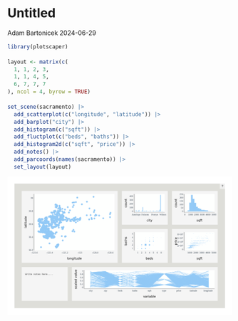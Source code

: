 Untitled
================
Adam Bartonicek
2024-06-29

``` r
library(plotscaper)

layout <- matrix(c(
  1, 1, 2, 3,
  1, 1, 4, 5,
  6, 7, 7, 7
), ncol = 4, byrow = TRUE)

set_scene(sacramento) |>
  add_scatterplot(c("longitude", "latitude")) |>
  add_barplot("city") |>
  add_histogram(c("sqft")) |>
  add_fluctplot(c("beds", "baths")) |>
  add_histogram2d(c("sqft", "price")) |>
  add_notes() |>
  add_parcoords(names(sacramento)) |>
  set_layout(layout)
```

<img src="man/figures/README-unnamed-chunk-1-1.png" style="display: block; margin: auto;" />
